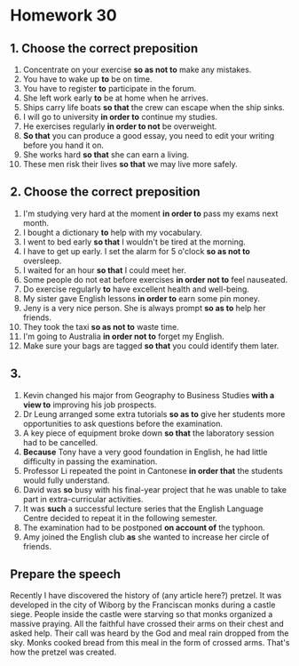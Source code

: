 # Homework 30

## 1. Choose the correct preposition
1. Concentrate on your exercise __so as not to__ make any mistakes.
2. You have to wake up __to__ be on time.
3. You have to register __to__ participate in the forum.
4. She left work early __to__ be at home when he arrives.
5. Ships carry life boats __so that__ the crew can escape when the ship sinks.
6. I will go to university __in order to__ continue my studies.
7. He exercises regularly __in order to not__ be overweight.
8. __So that__ you can produce a good essay, you need to edit your writing before you hand it on.
9. She works hard __so that__ she can earn a living.
10. These men risk their lives __so that__ we may live more safely.

## 2. Choose the correct preposition
1. I'm studying very hard at the moment __in order to__ pass my exams next month.
2. I bought a dictionary __to__ help with my vocabulary.
3. I went to bed early __so that__ I wouldn't be tired at the morning.
4. I have to get up early. I set the alarm for 5 o'clock __so as not to__ oversleep.
5. I waited for an hour __so that__ I could meet her.
6. Some people do not eat before exercises __in order not to__ feel nauseated.
7. Do exercise regularly __to__ have excellent health and well-being.
8. My sister gave English lessons __in order to__ earn some pin money.
9. Jeny is a very nice person. She is always prompt __so as to__ help her friends.
10. They took the taxi __so as not to__ waste time.
11. I'm going to Australia __in order not to__ forget my English.
12. Make sure your bags are tagged __so that__ you could identify them later.

## 3. 
1. Kevin changed his major from Geography to Business Studies __with a view to__ improving his job prospects.
2. Dr Leung arranged some extra tutorials __so as to__ give her students more opportunities to ask questions before the  examination.
3. A key piece of equipment broke down __so that__ the laboratory session had to be cancelled.
4. __Because__ Tony have a very good foundation in English, he had little difficulty in passing the examination.
5. Professor Li repeated the point in Cantonese __in order that__ the students would fully understand.
6. David was __so__ busy with his final-year project that he was unable to take part in extra-curricular activities.
7. It was __such__ a successful lecture series that the English Language Centre decided to repeat it in the following semester.
8. The examination had to be postponed __on account of__ the typhoon.
9. Amy joined the English club __as__ she wanted to increase her circle of friends.


## Prepare the speech

Recently I have discovered the history of (any article here?) pretzel.
It was developed in the city of Wiborg by the Franciscan monks during a castle siege.
People inside the castle were starving so that monks organized a massive praying.
All the faithful have crossed their arms on their chest and asked help.
Their call was heard by the God and meal rain dropped from the sky.
Monks cooked bread from this meal in the form of crossed arms.
That's how the pretzel was created.

